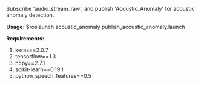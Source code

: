 Subscribe 'audio_stream_raw', and publish 'Acoustic_Anomaly' for acoustic anomaly detection.


**Usage:**
$roslaunch acoustic_anomaly publish_acoustic_anomaly.launch


**Requirements:**
1. keras==2.0.7
2. tensorflow==1.3
3. h5py==2.7.1
4. scikit-learn==0.19.1
5. python_speech_features==0.5

